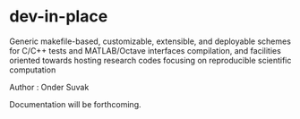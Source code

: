 # dev-in-place
Generic makefile-based, customizable, extensible, and deployable schemes for C/C++ tests and MATLAB/Octave interfaces compilation, and facilities oriented towards hosting research codes focusing on reproducible scientific computation

Author : Onder Suvak

Documentation will be forthcoming.
